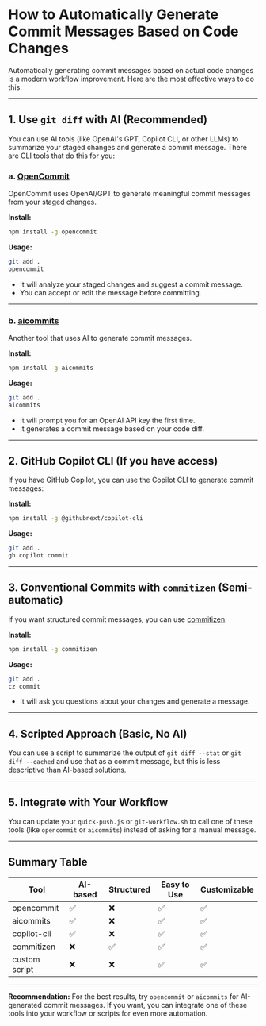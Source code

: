 # How to Automatically Generate Commit Messages Based on Code Changes

Automatically generating commit messages based on actual code changes is a modern workflow improvement. Here are the most effective ways to do this:

---

## 1. Use `git diff` with AI (Recommended)
You can use AI tools (like OpenAI's GPT, Copilot CLI, or other LLMs) to summarize your staged changes and generate a commit message. There are CLI tools that do this for you:

### a. [OpenCommit](https://github.com/di-sukharev/opencommit)
OpenCommit uses OpenAI/GPT to generate meaningful commit messages from your staged changes.

**Install:**
```bash
npm install -g opencommit
```

**Usage:**
```bash
git add .
opencommit
```
- It will analyze your staged changes and suggest a commit message.
- You can accept or edit the message before committing.

---

### b. [aicommits](https://github.com/Nutlope/aicommits)
Another tool that uses AI to generate commit messages.

**Install:**
```bash
npm install -g aicommits
```

**Usage:**
```bash
git add .
aicommits
```
- It will prompt you for an OpenAI API key the first time.
- It generates a commit message based on your code diff.

---

## 2. GitHub Copilot CLI (If you have access)
If you have GitHub Copilot, you can use the Copilot CLI to generate commit messages:

**Install:**
```bash
npm install -g @githubnext/copilot-cli
```

**Usage:**
```bash
git add .
gh copilot commit
```

---

## 3. Conventional Commits with `commitizen` (Semi-automatic)
If you want structured commit messages, you can use [commitizen](https://github.com/commitizen/cz-cli):

**Install:**
```bash
npm install -g commitizen
```

**Usage:**
```bash
git add .
cz commit
```
- It will ask you questions about your changes and generate a message.

---

## 4. Scripted Approach (Basic, No AI)
You can use a script to summarize the output of `git diff --stat` or `git diff --cached` and use that as a commit message, but this is less descriptive than AI-based solutions.

---

## 5. Integrate with Your Workflow
You can update your `quick-push.js` or `git-workflow.sh` to call one of these tools (like `opencommit` or `aicommits`) instead of asking for a manual message.

---

## Summary Table

| Tool         | AI-based | Structured | Easy to Use | Customizable |
|--------------|----------|------------|-------------|--------------|
| opencommit   | ✅       | ❌         | ✅          | ✅           |
| aicommits    | ✅       | ❌         | ✅          | ✅           |
| copilot-cli  | ✅       | ❌         | ✅          | ✅           |
| commitizen   | ❌       | ✅         | ✅          | ✅           |
| custom script| ❌       | ❌         | ✅          | ✅           |

---

**Recommendation:**
For the best results, try `opencommit` or `aicommits` for AI-generated commit messages.
If you want, you can integrate one of these tools into your workflow or scripts for even more automation. 